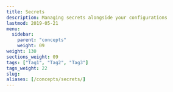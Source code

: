 ```yaml
---
title: Secrets
description: Managing secrets alongside your configurations
lastmod: 2019-05-21
menu:
  sidebar:
    parent: "concepts"
    weight: 09
weight: 130
sections_weight: 09
tags: ["Tag1", "Tag2", "Tag3"]
tags_weight: 22
slug:
aliases: [/concepts/secrets/]
---
```




